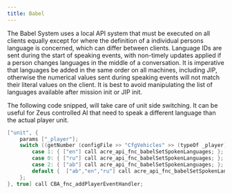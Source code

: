 ```yaml
---
title: Babel
---
```


The Babel System uses a local API system that must be executed on all clients equally except for where the definition of a individual persons language is concerned, which can differ between clients. Language IDs are sent during the start of speaking events, with non-timely updates applied if a person changes languages in the middle of a conversation. It is imperative that languages be added in the same order on all machines, including JIP, otherwise the numerical values sent during speaking events will not match their literal values on the client. It is best to avoid manipulating the list of languages available after mission init or JIP init.

The following code snipped, will take care of unit side switching. It can be useful for Zeus controlled AI that need to speak a different language than the actual player unit.

```C++
["unit", {
    params ["_player"];
    switch ((getNumber (configFile >> "CfgVehicles" >> (typeOf _player) >> "side"))) do {
        case 1: { ["en"] call acre_api_fnc_babelSetSpokenLanguages; };
        case 0: { ["ru"] call acre_api_fnc_babelSetSpokenLanguages; };
        case 2: { ["ab"] call acre_api_fnc_babelSetSpokenLanguages; };
        default {  ["ab","en","ru"] call acre_api_fnc_babelSetSpokenLanguages; };
    };
}, true] call CBA_fnc_addPlayerEventHandler;
```